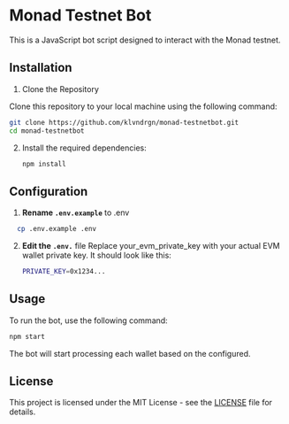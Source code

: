 # Monad Testnet Bot

This is a JavaScript bot script designed to interact with the Monad testnet.

## Installation

1. Clone the Repository

Clone this repository to your local machine using the following command:

```bash
git clone https://github.com/klvndrgn/monad-testnetbot.git
cd monad-testnetbot
```

2. Install the required dependencies:

   ```bash
   npm install
   ```

## Configuration

1.  **Rename `.env.example`** to .env

```bash
  cp .env.example .env
```

2. **Edit the `.env.`** file
   Replace your_evm_private_key with your actual EVM wallet private key. It should look like this:
   ```bash
   PRIVATE_KEY=0x1234...
   ```

## Usage

To run the bot, use the following command:

```bash
npm start
```

The bot will start processing each wallet based on the configured.

## License

This project is licensed under the MIT License - see the [LICENSE](LICENSE) file for details.

